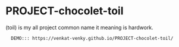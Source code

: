# PROJECT-chocolet-toil

(toil) is my all project common name it meaning is hardwork.

      DEMO::: https://venkat-venky.github.io/PROJECT-chocolet-toil/
